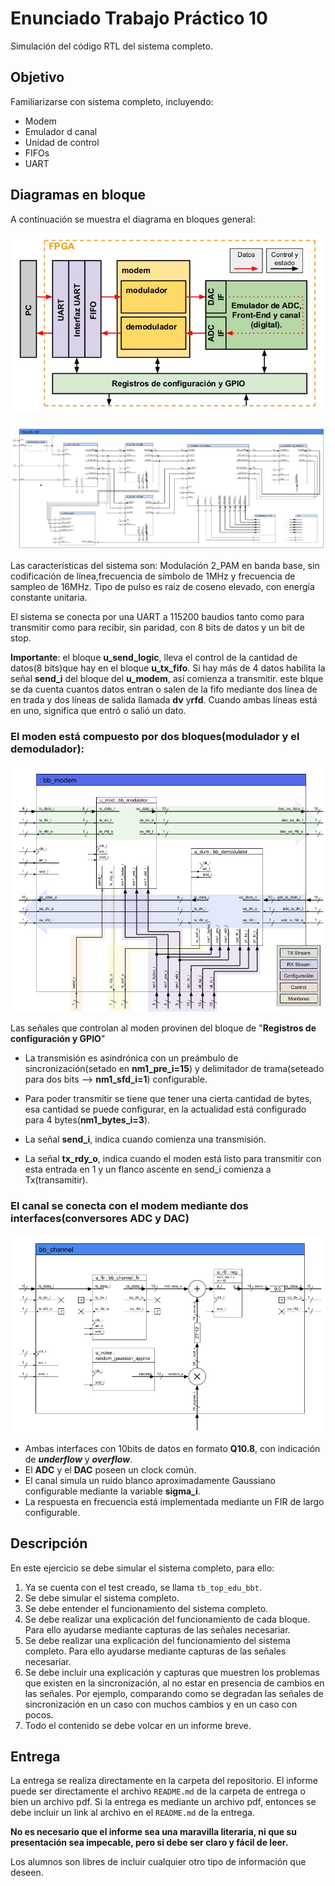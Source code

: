 # Enunciado Trabajo Práctico 10

Simulación del código RTL del sistema completo.


## Objetivo

Familiarizarse con sistema completo, incluyendo:
- Modem
- Emulador d canal
- Unidad de control
- FIFOs
- UART


## Diagramas en bloque

A continuación se muestra el diagrama en bloques general:

![Diagrama en bloques del sistema](Imagenes/BD-system.jpg)

![Diagrama en bloques del sistema](Imagenes/BD-system_top.jpg)

Las características del sistema son:
Modulación 2_PAM en banda base, sin codificación de línea,frecuencia de 
símbolo de 1MHz y frecuencia de sampleo de 16MHz.
Tipo de pulso es raiz de coseno elevado, con energía constante unitaria.

El sistema se conecta por una UART a 115200 baudios tanto como para transmitir 
como para recibir, sin paridad, con 8 bits de datos y un bit de stop.

**Importante**: el bloque **u_send_logic**, lleva el control de la cantidad de datos(8 bits)que hay en el bloque **u_tx_fifo**.
Si hay más de 4 datos habilita la señal **send_i** del bloque del **u_modem**, así comienza a transmitir. 
este blque se da cuenta cuantos datos entran o salen de la fifo mediante dos línea de en trada y dos líneas de salida  llamada **dv** y**rfd**.
Cuando ambas líneas está en uno, significa que entró o salió un dato.

  
### El moden está compuesto por dos bloques(modulador y el demodulador):

![Modem](Imagenes/BD-bb_modem.jpg)

Las señales que controlan al moden provinen del bloque de "**Registros de 
configuración y GPIO**"

+ La transmisión es asindrónica con un preámbulo de sincronización(setado en **nm1_pre_i=15**) 
y delimitador de trama(seteado para dos bits --> **nm1_sfd_i=1**) configurable.

+ Para poder transmitir se tiene que tener una cierta cantidad de bytes, 
esa cantidad se puede configurar, en la actualidad está configurado 
para 4 bytes(**nm1_bytes_i=3**).


+ La señal **send_i**, indica cuando comienza una transmisión.

+ La señal **tx_rdy_o**, indica cuando el moden está listo para transmitir
con esta entrada en 1 y un flanco ascente en  send_i comienza a Tx(transamitir).

### El canal se conecta con el modem mediante dos interfaces(conversores **ADC** y **DAC**) 

![Canal](Imagenes/BD-bb_channel.jpg)

+ Ambas interfaces con 10bits de datos en formato **Q10.8**, con indicación de ***underflow*** y ***overflow***.
+ El **ADC** y el **DAC** poseen un clock común.
+ El canal simula un ruido blanco aproximadamente Gaussiano configurable 
mediante la variable **sigma_i**.
+ La respuesta en frecuencia está implementada mediante un FIR de largo 
configurable.



## Descripción

En este ejercicio se debe simular el sistema completo, para ello:
1. Ya se cuenta con el test creado, se llama `tb_top_edu_bbt`.
2. Se debe simular el sistema completo.
3. Se debe entender el funcionamiento del sistema completo.
4. Se debe realizar una explicación del funcionamiento de cada bloque.
    Para ello ayudarse mediante capturas de las señales necesariar.
5. Se debe realizar una explicación del funcionamiento del sistema completo.
    Para ello ayudarse mediante capturas de las señales necesariar.
6. Se debe incluir una explicación y capturas que muestren los problemas
    que existen en la sincronización, al no estar en presencia de
    cambios en las señales.
    Por ejemplo, comparando como se degradan las señales de sincronización
    en un caso con muchos cambios y en un caso con pocos.
7. Todo el contenido se debe volcar en un informe breve.


## Entrega

La entrega se realiza directamente en la carpeta del repositorio.
El informe puede ser directamente el archivo `README.md` de la carpeta
de entrega o bien un archivo pdf.
Si la entrega es mediante un archivo pdf, entonces se debe incluir un
link al archivo en el `README.md` de la entrega.

**No es necesario que el informe sea una maravilla literaria, ni que su
presentación sea impecable, pero si debe ser claro y fácil de leer.**

Los alumnos son libres de incluir cualquier otro tipo de información que deseen.

